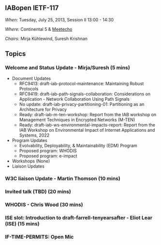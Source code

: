 ## IABopen IETF-117

*When:* Tuesday, July 25, 2013, Session II 13:00 - 14:30 

*Where:* Continental 5 & [Meetecho](https://meetings.conf.meetecho.com/ietf117/?group=iabopen&short=&item=1)

*Chairs:* Mirja Kühlewind, Suresh Krishnan 

## Topics

### Welcome and Status Update - Mirja/Suresh (5 mins)
* Document Updates
    - RFC9413: draft-iab-protocol-maintenance: Maintaining Robust Protocols
    - RFC9419: draft-iab-path-signals-collaboration: Considerations on Application - Network Collaboration Using Path Signals
    - No update: draft-iab-privacy-partitioning-01: Partitioning as an Architecture for Privacy
    - Ready: draft-iab-m-ten-workshop: Report from the IAB workshop on Management Techniques in Encrypted Networks (M-TEN)
    - Ready: draft-iab-ws-environmental-impacts-report: Report from the IAB Workshop on Environmental Impact of Internet Applications and Systems, 2022
* Program Updates
    - Evolvability, Deployability, & Maintainability (EDM) Program
    - Proposed program: WHODIS
    - Proposed program: e-impact
* Workshops (None)
* Liaison Updates
  
### W3C liaison Update - Martin Thomson (10 mins)

### Invited talk (TBD) (20 mins)

### WHODIS - Chris Wood (30 mins)

### ISE slot: Introduction to draft-farrell-tenyearsafter - Eliot Lear (ISE) (15 mins)

### IF-TIME-PERMITS: Open Mic
